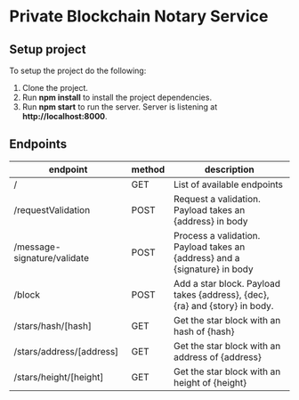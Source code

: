 # Private Blockchain Notary Service

## Setup project

To setup the project do the following:
1. Clone the project.
2. Run __npm install__ to install the project dependencies.
3. Run __npm start__ to run the server. Server is listening at **http://localhost:8000**.

## Endpoints

| endpoint                    | method | description                                                                 | 
|-----------------------------|--------|-----------------------------------------------------------------------------|
| /                           | GET    | List of available endpoints                                                 |
| /requestValidation          | POST   | Request a validation. Payload takes an {address} in body                    |
| /message-signature/validate | POST   | Process a validation. Payload takes an {address} and a {signature} in body  | 
| /block                      | POST   | Add a star block. Payload takes {address}, {dec}, {ra} and {story} in body. |
| /stars/hash/[hash]          | GET    | Get the star block with an hash of {hash}                                   |
| /stars/address/[address]    | GET    | Get the star block with an address of {address}                             |
| /stars/height/[height]      | GET    | Get the star block with an height of {height}                               |


